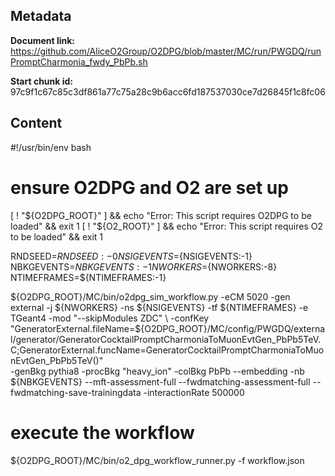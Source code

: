 ## Metadata

**Document link:** https://github.com/AliceO2Group/O2DPG/blob/master/MC/run/PWGDQ/runPromptCharmonia_fwdy_PbPb.sh

**Start chunk id:** 97c9f1c67c85c3df861a77c75a28c9b6acc6fd187537030ce7d26845f1c8fc06

## Content

#!/usr/bin/env bash

# ensure O2DPG and O2 are set up
[ ! "${O2DPG_ROOT}" ] && echo "Error: This script requires O2DPG to be loaded" && exit 1
[ ! "${O2_ROOT}" ] && echo "Error: This script requires O2 to be loaded" && exit 1


RNDSEED=${RNDSEED:-0}
NSIGEVENTS=${NSIGEVENTS:-1}
NBKGEVENTS=${NBKGEVENTS:-1}
NWORKERS=${NWORKERS:-8}
NTIMEFRAMES=${NTIMEFRAMES:-1}

${O2DPG_ROOT}/MC/bin/o2dpg_sim_workflow.py -eCM 5020 -gen external -j ${NWORKERS} -ns ${NSIGEVENTS} -tf ${NTIMEFRAMES} -e TGeant4 -mod "--skipModules ZDC" \
	-confKey "GeneratorExternal.fileName=${O2DPG_ROOT}/MC/config/PWGDQ/external/generator/GeneratorCocktailPromptCharmoniaToMuonEvtGen_PbPb5TeV.C;GeneratorExternal.funcName=GeneratorCocktailPromptCharmoniaToMuonEvtGen_PbPb5TeV()"  \
        -genBkg pythia8 -procBkg "heavy_ion" -colBkg PbPb --embedding -nb ${NBKGEVENTS} --mft-assessment-full --fwdmatching-assessment-full --fwdmatching-save-trainingdata -interactionRate 500000

# execute the workflow
${O2DPG_ROOT}/MC/bin/o2_dpg_workflow_runner.py -f workflow.json